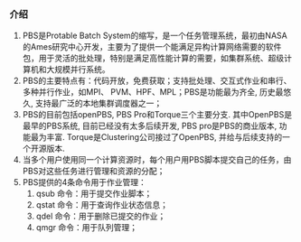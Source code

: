 ### 介绍

1. PBS是Protable Batch System的缩写，是一个任务管理系统，最初由NASA的Ames研究中心开发，主要为了提供一个能满足异构计算网络需要的软件包，用于灵活的批处理，特别是满足高性能计算的需要，如集群系统、超级计算机和大规模并行系统。
2. PBS的主要特点有：代码开放，免费获取；支持批处理、交互式作业和串行、多种并行作业，如MPI、 PVM、HPF、MPL；PBS是功能最为齐全, 历史最悠久, 支持最广泛的本地集群调度器之一；
3. PBS的目前包括openPBS, PBS Pro和Torque三个主要分支. 其中OpenPBS是最早的PBS系统, 目前已经没有太多后续开发, PBS pro是PBS的商业版本, 功能最为丰富. Torque是Clustering公司接过了OpenPBS, 并给与后续支持的一个开源版本.
4. 当多个用户使用同一个计算资源时，每个用户用PBS脚本提交自己的任务，由PBS对这些任务进行管理和资源的分配；
5. PBS提供的4条命令用于作业管理：
    1. qsub 命令：用于提交作业脚本；
    2. qstat 命令：用于查询作业状态信息；
    3. qdel 命令：用于删除已提交的作业；
    4. qmgr 命令：用于队列管理；